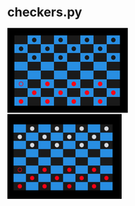 # checkers.py

<img src="screenshots/1.png" height="193"/> <img src="screenshots/2.png" height="193"/>
